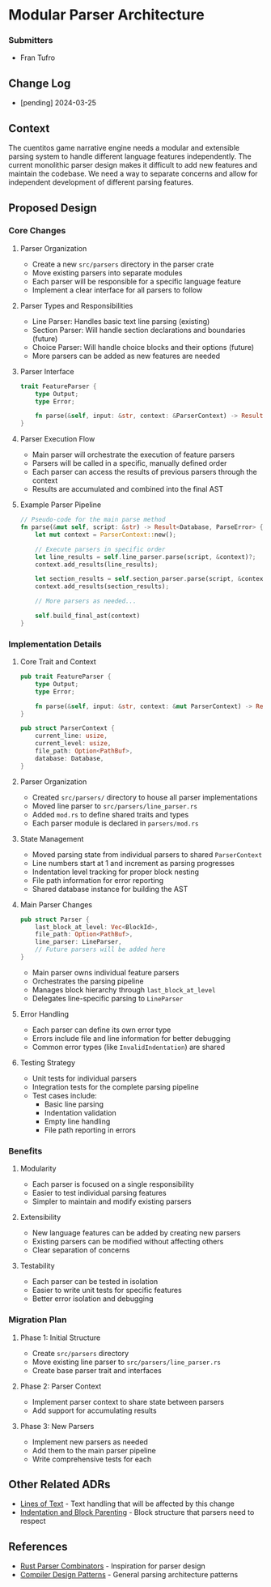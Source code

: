# Modular Parser Architecture

### Submitters

- Fran Tufro

## Change Log

- [pending] 2024-03-25

## Context

The cuentitos game narrative engine needs a modular and extensible parsing system to handle different language features independently. The current monolithic parser design makes it difficult to add new features and maintain the codebase. We need a way to separate concerns and allow for independent development of different parsing features.

## Proposed Design

### Core Changes

1. Parser Organization
   - Create a new `src/parsers` directory in the parser crate
   - Move existing parsers into separate modules
   - Each parser will be responsible for a specific language feature
   - Implement a clear interface for all parsers to follow

2. Parser Types and Responsibilities
   - Line Parser: Handles basic text line parsing (existing)
   - Section Parser: Will handle section declarations and boundaries (future)
   - Choice Parser: Will handle choice blocks and their options (future)
   - More parsers can be added as new features are needed

3. Parser Interface
   ```rust
   trait FeatureParser {
       type Output;
       type Error;

       fn parse(&self, input: &str, context: &ParserContext) -> Result<Self::Output, Self::Error>;
   }
   ```

4. Parser Execution Flow
   - Main parser will orchestrate the execution of feature parsers
   - Parsers will be called in a specific, manually defined order
   - Each parser can access the results of previous parsers through the context
   - Results are accumulated and combined into the final AST

5. Example Parser Pipeline
   ```rust
   // Pseudo-code for the main parse method
   fn parse(&mut self, script: &str) -> Result<Database, ParseError> {
       let mut context = ParserContext::new();

       // Execute parsers in specific order
       let line_results = self.line_parser.parse(script, &context)?;
       context.add_results(line_results);

       let section_results = self.section_parser.parse(script, &context)?;
       context.add_results(section_results);

       // More parsers as needed...

       self.build_final_ast(context)
   }
   ```

### Implementation Details

1. Core Trait and Context
   ```rust
   pub trait FeatureParser {
       type Output;
       type Error;

       fn parse(&self, input: &str, context: &mut ParserContext) -> Result<Self::Output, Self::Error>;
   }

   pub struct ParserContext {
       current_line: usize,
       current_level: usize,
       file_path: Option<PathBuf>,
       database: Database,
   }
   ```

2. Parser Organization
   - Created `src/parsers/` directory to house all parser implementations
   - Moved line parser to `src/parsers/line_parser.rs`
   - Added `mod.rs` to define shared traits and types
   - Each parser module is declared in `parsers/mod.rs`

3. State Management
   - Moved parsing state from individual parsers to shared `ParserContext`
   - Line numbers start at 1 and increment as parsing progresses
   - Indentation level tracking for proper block nesting
   - File path information for error reporting
   - Shared database instance for building the AST

4. Main Parser Changes
   ```rust
   pub struct Parser {
       last_block_at_level: Vec<BlockId>,
       file_path: Option<PathBuf>,
       line_parser: LineParser,
       // Future parsers will be added here
   }
   ```
   - Main parser owns individual feature parsers
   - Orchestrates the parsing pipeline
   - Manages block hierarchy through `last_block_at_level`
   - Delegates line-specific parsing to `LineParser`

5. Error Handling
   - Each parser can define its own error type
   - Errors include file and line information for better debugging
   - Common error types (like `InvalidIndentation`) are shared

6. Testing Strategy
   - Unit tests for individual parsers
   - Integration tests for the complete parsing pipeline
   - Test cases include:
     - Basic line parsing
     - Indentation validation
     - Empty line handling
     - File path reporting in errors

### Benefits

1. Modularity
   - Each parser is focused on a single responsibility
   - Easier to test individual parsing features
   - Simpler to maintain and modify existing parsers

2. Extensibility
   - New language features can be added by creating new parsers
   - Existing parsers can be modified without affecting others
   - Clear separation of concerns

3. Testability
   - Each parser can be tested in isolation
   - Easier to write unit tests for specific features
   - Better error isolation and debugging

### Migration Plan

1. Phase 1: Initial Structure
   - Create `src/parsers` directory
   - Move existing line parser to `src/parsers/line_parser.rs`
   - Create base parser trait and interfaces

2. Phase 2: Parser Context
   - Implement parser context to share state between parsers
   - Add support for accumulating results

3. Phase 3: New Parsers
   - Implement new parsers as needed
   - Add them to the main parser pipeline
   - Write comprehensive tests for each

## Other Related ADRs

- [Lines of Text](000005-lines-of-text.md) - Text handling that will be affected by this change
- [Indentation and Block Parenting](000009-indentation-block-parenting.md) - Block structure that parsers need to respect

## References

- [Rust Parser Combinators](https://bodil.lol/parser-combinators/) - Inspiration for parser design
- [Compiler Design Patterns](https://www.aosabook.org/en/500L/a-python-interpreter-written-in-python.html) - General parsing architecture patterns
